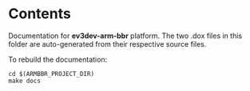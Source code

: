 Contents
========

Documentation for **ev3dev-arm-bbr** platform.
The two .dox files in this folder are auto-generated from their respective source files.

To rebuild the documentation:

```
cd $(ARMBBR_PROJECT_DIR)
make docs

```

